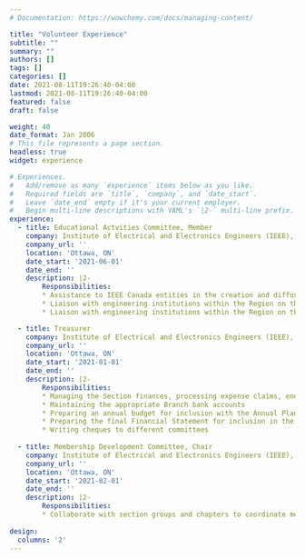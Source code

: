```yaml
---
# Documentation: https://wowchemy.com/docs/managing-content/

title: "Volunteer Experience"
subtitle: ""
summary: ""
authors: []
tags: []
categories: []
date: 2021-08-11T19:26:40-04:00
lastmod: 2021-08-11T19:26:40-04:00
featured: false
draft: false

weight: 40
date_format: Jan 2006
# This file represents a page section.
headless: true
widget: experience

# Experiences.
#   Add/remove as many `experience` items below as you like.
#   Required fields are `title`, `company`, and `date_start`.
#   Leave `date_end` empty if it's your current employer.
#   Begin multi-line descriptions with YAML's `|2-` multi-line prefix.
experience:
  - title: Educational Actvities Committee, Member
    company: Institute of Electrical and Electronics Engineers (IEEE), Canada
    company_url: ''
    location: 'Ottawa, ON'
    date_start: '2021-06-01'
    date_end: ''
    description: |2-
        Responsibilities:
        * Assistance to IEEE Canada entities in the creation and diffusion of continuing education material
        * Liaison with engineering institutions within the Region on the subject of continuing education
        * Liaison with engineering institutions within the Region on the subject of continuing education

  - title: Treasurer
    company: Institute of Electrical and Electronics Engineers (IEEE), Ottawa Section
    company_url: ''
    location: 'Ottawa, ON'
    date_start: '2021-01-01'
    date_end: ''
    description: |2-
        Responsibilities:
        * Managing the Section finances, processing expense claims, end of year reporting and budgeting
        * Maintaining the appropriate Branch bank accounts
        * Preparing an annual budget for inclusion with the Annual Plan of each committees’ activities report
        * Preparing the final Financial Statement for inclusion in the Annual Report of Activities from all committees
        * Writing cheques to different committees
  
  - title: Membership Development Committee, Chair
    company: Institute of Electrical and Electronics Engineers (IEEE), Ottawa Section
    company_url: ''
    location: 'Ottawa, ON'
    date_start: '2021-02-01'
    date_end: ''
    description: |2-
        Responsibilities:
        * Collaborate with section groups and chapters to coordinate membership development activities within the section                                                                    
        
design:
  columns: '2'
---
```

